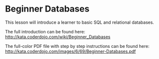 # Beginner Databases

This lesson will introduce a learner to basic SQL and relational databases.

The full introduction can be found here:
http://kata.coderdojo.com/wiki/Beginner_Databases

The full-color PDF file with step by step instructions can be found here:
http://kata.coderdojo.com/images/6/69/Beginner-Databases.pdf

